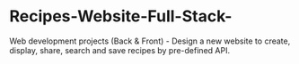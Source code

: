 # Recipes-Website-Full-Stack-
Web development projects (Back &amp; Front) - Design a new website to create, display, share, search and save recipes by pre-defined API.
